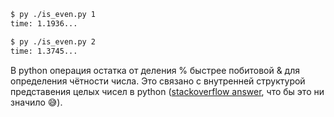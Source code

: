 ```bash
$ py ./is_even.py 1  
time: 1.1936...
```

```bash
$ py ./is_even.py 2  
time: 1.3745...
```

В python операция остатка от деления % быстрее побитовой & для определения чётности числа. Это связано с внутренней структурой представения целых чисел в python ([stackoverflow answer](https://stackoverflow.com/questions/54047100/why-are-bitwise-operators-slower-than-multiplication-division-modulo/54047205#54047205), что бы это ни значило 😅).